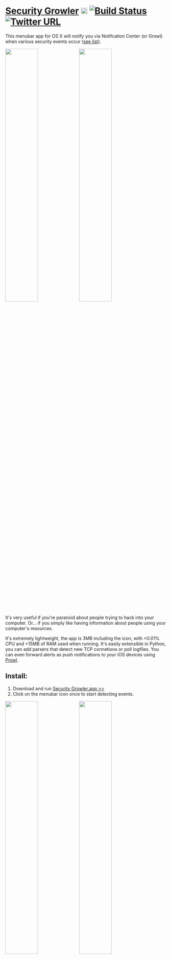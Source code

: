 # [Security Growler](https://pirate.github.io/security-growler)  <img src="https://pirate.github.io/security-growler/alert.png" height="20px"/>  [![Build Status](https://img.shields.io/github/stars/pirate/security-growler.svg)](https://github.com/pirate/security-growler) [![Twitter URL](https://img.shields.io/twitter/url/http/shields.io.svg?style=social)](https://twitter.com/thesquashSH)

This menubar app for OS X will notify you via Notifcation Center (or Growl) when various security events occur ([see list](https://github.com/pirate/security-growler#documentation)).

<img src="http://pirate.github.io/security-growler/screenshots/portscan_event.PNG" width="45%"/>
<img src="http://pirate.github.io/security-growler/screenshots/vnc_event.PNG" width="45%"/>

It's very useful if you're paranoid about people trying to hack into your computer.  Or... if you simply like having information about people using your computer's resources.

It's extremely lightweight, the app is 3MB including the icon, with <0.01% CPU and <15MB of RAM used when running.
It's easily extensible in Python, you can add parsers that detect new TCP connetions or poll logfiles.
You can even forward alerts as push notifications to your iOS devices using [Prowl](http://prowlapp.com/).


## Install:
1. Download and run [Security Growler.app >>](https://github.com/pirate/security-growler/raw/master/Security%20Growler.app.zip)
2. Click on the menubar icon once to start detecting events.

<img src="http://pirate.github.io/security-growler/screenshots/menubar_2.PNG" width="45%"/>
<img src="http://pirate.github.io/security-growler/screenshots/menubar_1.PNG" width="45%"/>

If you prefer [Growl](http://growl.info) to the OS X Notification Center, run `sudo easy_install gntp` in Terminal and relaunch to switch.


## It can do cool things like:

**Alert you of attempted and succesfull SSH logins:**

<img src="http://pirate.github.io/security-growler/screenshots/ssh_fail_event.PNG" width="40%"/>
<img src="http://pirate.github.io/security-growler/screenshots/ssh_key_event.PNG" width="40%"/>

**Notify you of arbitrary TCP connections: VNC, FTP, SMB, MySQL, PostgreSQL, etc.:**

<img src="http://pirate.github.io/security-growler/screenshots/vnc_event.PNG" width="40%"/>
<img src="http://pirate.github.io/security-growler/screenshots/connection_event.PNG" width="40%"/>

**Notify you whenever a command is run with `sudo`:**

<img src="http://pirate.github.io/security-growler/screenshots/sudo_context.PNG" height="350px"/>

**Let you know when you're being portscanned:**

<img src="http://pirate.github.io/security-growler/screenshots/portscan_context.PNG" height="350px"/>

[More Screenshots...](https://github.com/pirate/security-growler/tree/gh-pages/screenshots)


## Documentation:

The currently working notifiers are:

 * SSH
 * FTP
 * SMB
 * AFP
 * MySQL
 * PostgreSQL
 * iTunes Sharing
 * sudo commands
 * port-scans (e.g. if you're on the receiving end of nmap)
 * VNC (requires app is run as root)

TODO: 
 * keychain auth events (`/var/log/authd.log`, `/var/log/accountpolicy.log`)
 * new listening sockets under port 1000 opened
 * Wifi events?

### Config:

Settings are changed by editing a text file `settings.py`, accesible via the menubar dropdown item 'Settings...'.

**To enable or disable alert types:**

You can enable and disable certain alerts by editing the `WATCHED_SOURCES` section of the file.
Simply add or remove event sources on the left (either port numbers or logfile paths), and put the parser names you want to enable for each source on the right.  Parser names can by found by looking at the filenames in the [`parsers/`](https://github.com/pirate/security-growler/tree/master/parsers) folder.

```python
# e.g. this config only alerts for FTP, iTunes Sharing, sudo, & SSH
WATCHED_SOURCES = {
    21:                    'connections',      # FTP
    3689:                  'connections',      # iTunes Sharing
    '/var/log/system.log': ('sudo', 'ssh'),    # sudo & ssh
}
```

**To enable or disable alert channels, such as Notifcation Center or Growl:**

Change the `LOGGERS` section to suit your needs.

```python
LOGGERS = [
    'stdout',
    'logfile',
    'growl',
    # 'osxnotifications',  # prepend a hash to disable a certain channel
]
```

**To change notification preferences:**

Change `POLLING_SPEED` to make the app update more or less frequently (2-10 seconds is recommended).  

Change the `INFO_` and `ALERT_` items to modify properties such as alert sounds, icons, and text.


## Developer Info:

This app is composed of 3 main parts: `sources`, `parsers`, and `loggers`.

 * [`sources`](https://github.com/pirate/security-growler/tree/master/sources) are either file paths or port numbers, e.g. `/var/log/system.log` or `5900`
 * [`parsers`](https://github.com/pirate/security-growler/tree/master/parsers) e.g. `ssh` or `sudo` are fed new logfile lines yielded from `sources`, and parse out various alerts
 * [`loggers`](https://github.com/pirate/security-growler/tree/master/loggers) are output channels for alerts, e.g. `stdout`, `osxnotifications`, or `growl`

The main runloop is in [`growler.py`](https://github.com/pirate/security-growler/blob/master/growler.py), it reads lines out of the sources, passes them through parsers, then dispatches alerts before waiting a short delay and then looping.

The [menubar app](https://github.com/pirate/security-growler/tree/master/Security%20Growler.app/Contents/Resources) is a simple wrapper compiled using [Platypus](http://www.macupdate.com/app/mac/12046/platypus).  `Security Growler.app` is packaged with copies of `growler.py` and all the other files it needs.
To make changes to the app, change the files you need, test using `sudo python growler.py` and `sudo ./menubar.sh`, then re-run Platypus to generate a new app.

The menubar app works by simply running `growler.py` (which writes to a log file), then `cat`ing the contents of the logfile to show in the dropdown.
See [`menubar.sh`](https://github.com/pirate/security-growler/blob/master/menubar.sh) for more details.


## Background:

I was tired of not being able to find an app that would quell my paranoia about open ports, so I made one myself. Now I can relax whenever I'm in a seedy internet cafe or connected to free Boingo airport wifi because I know if anyone is trying to connect to my computer.

[Little Snitch](https://www.obdev.at/products/littlesnitch/index.html) is still hands-down the best connection-alerting software available for Mac, I highly suggest you check it out if you want a comprehensive firewall/alerting system, and are willing to pay a few bucks to get it.  My app is meant to serve a slightly different audience, it's meant for developers who frequenly run services that are open to their LAN, and just want to keep tabs on usage to make sure they aren't being abused by some local script kiddie.  This app is significantly more lightweight than little-snitch, it comes in at <15mb of RAM used, simply because it aims to solve a simpler problem than Little Snitch.  This app is not designed to *prevent* malicious connections, that's what your firewall is for, it's just meant to keep an unobtrusive log, and alert you whenever important security events are happening.  The more informed you are, the better you can protect yourself.  The other main difference is that my app is centered around parsing logfiles for any kind of generic pattern, not just monitoring the TCP connection table like Little Snitch.  For example, my app can alert you of `sudo` events, keychain auth events, and anything else you can think of that's reported to a logfile.

Feel free to submit a [pull-request](https://github.com/pirate/security-growler/pulls) and add a [new parser](https://github.com/pirate/security-growler/blob/master/parsers/vnc.py) (e.g. try writing one for http-auth)!

A related project is available for Linux users: [PushAlotAuth](https://github.com/benjojo/PushAlotAuth), it uses the PushALot push-notification platform.


## License:

Permission is hereby granted, free of charge, to any person obtaining a copy of this software and associated documentation files (the "Software"), to deal in the Software without restriction, including without limitation the rights to use, copy, modify, merge, publish, pulverize, distribute, synergize, compost, defenestrate, sublicense, and/or sell copies of the Software, and to permit persons to whom the Software is furnished to do so, subject to the following conditions:

The above copyright notice and this permission notice shall be included in all copies or substantial portions of the Software.

If the Author of the Software (the "Author") needs a place to crash and you have a sofa available, you should maybe give the Author a break and let him sleep on your couch.

If you are caught in a dire situation wherein you only have enough time to save one person out of a group, and the Author is a member of that group, you must save the Author.

THE SOFTWARE IS PROVIDED "AS IS", WITHOUT WARRANTY OF ANY KIND, EXPRESS OR IMPLIED, INCLUDING BUT NOT LIMITED TO BLAH BLAH BLAH ISN'T IT FUNNY HOW UPPER-CASE MAKES IT SOUND LIKE THE LICENSE IS ANGRY AND SHOUTING AT YOU.



<img src="http://pirate.github.io/security-growler/screenshots/menubar_3.PNG" width="100%"/>
